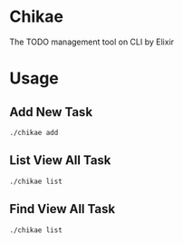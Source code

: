 # Chikae
The TODO management tool on CLI by Elixir

# Usage

## Add New Task
`./chikae add`

## List View All Task
`./chikae list`

## Find View All Task
`./chikae list`

